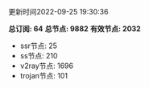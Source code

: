更新时间2022-09-25 19:30:36

**总订阅: 64**
**总节点: 9882**
**有效节点: 2032**
- ssr节点: 25
- ss节点: 210
- v2ray节点: 1696
- trojan节点: 101
